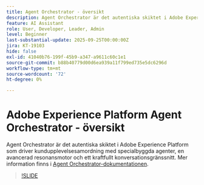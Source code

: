 ```yaml
---
title: Agent Orchestrator - översikt
description: Agent Orchestrator är det autentiska skiktet i Adobe Experience Platform som driver kundupplevelsesamordning med specialbyggda agenter, en avancerad resonansmotor och ett kraftfullt konversationsgränssnitt.
feature: AI Assistant
role: User, Developer, Leader, Admin
level: Beginner
last-substantial-update: 2025-09-25T00:00:00Z
jira: KT-19103
hide: false
exl-id: 41040b76-199f-45b9-a347-a9611c60c1e1
source-git-commit: b88b40779d00d6ea939a11f799ed735e5dc6296d
workflow-type: tm+mt
source-wordcount: '72'
ht-degree: 0%

---
```


# Adobe Experience Platform Agent Orchestrator - översikt

Agent Orchestrator är det autentiska skiktet i Adobe Experience Platform som driver kundupplevelsesamordning med specialbyggda agenter, en avancerad resonansmotor och ett kraftfullt konversationsgränssnitt. Mer information finns i [Agent Orchestrator-dokumentationen](https://experienceleague.adobe.com/en/docs/experience-cloud-ai/experience-cloud-ai/agents/agent-orchestrator).

>[!SLIDE](agent-orchestrator-overview)
